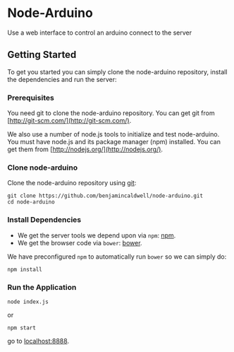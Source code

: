 # Node-Arduino
Use a web interface to control an arduino connect to the server

## Getting Started

To get you started you can simply clone the node-arduino repository, install the dependencies and run the server:

### Prerequisites

You need git to clone the node-arduino repository. You can get git from
[http://git-scm.com/](http://git-scm.com/).

We also use a number of node.js tools to initialize and test node-arduino. You must have node.js and
its package manager (npm) installed.  You can get them from [http://nodejs.org/](http://nodejs.org/).

### Clone node-arduino

Clone the node-arduino repository using [git](http://git-scm.com/):

```
git clone https://github.com/benjamincaldwell/node-arduino.git
cd node-arduino
```

### Install Dependencies

* We get the server tools we depend upon via `npm`: [npm](https://docs.npmjs.com/getting-started/installing-node).
* We get the browser code via `bower`: [bower](http://bower.io/#install-bower).

We have preconfigured `npm` to automatically run `bower` so we can simply do:

```
npm install
```

### Run the Application

```
node index.js
```

or 
```
npm start
```
go to [localhost:8888](localhost:8888).

